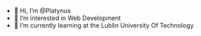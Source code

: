 - 👋 Hi, I’m @Platynus
- 👀 I’m interested in Web Development
- 🌱 I’m currently learning at the Lublin University Of Technology
